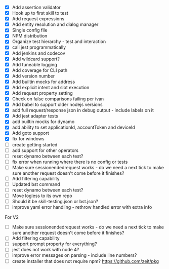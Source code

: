 - [X] Add assertion validator
- [X] Hook up to first skill to test
- [X] Add request expressions
- [X] Add entity resolution and dialog manager
- [X] Single config file
- [X] NPM distribution
- [X] Organize test hierarchy - test and interaction
- [X] call jest programmatically
- [X] Add jenkins and codecov
- [X] Add wildcard support?
- [X] Add tuneable logging
- [X] Add coverage for CLI path
- [X] Add version number
- [X] Add builtin mocks for address
- [X] Add explicit intent and slot execution
- [X] Add request property setting
- [X] Check on false comparisons failing per ivan
- [X] Add babel to support older nodejs versions
- [X] add full request/response json in debug output - include labels on it
- [X] Add jest adapter tests
- [X] add builtin mocks for dynamo
- [X] add ability to set applicationId, accountToken and deviceId
- [X] Add goto support
- [X] fix for windows
- [ ] create getting started
- [ ] add support for other operators
- [ ] reset dynamo between each test?
- [ ] fix error when running where there is no config or tests
- [ ] Make sure sessionendedrequest works - do we need a next tick to make sure another request doesn't come before it finishes?
- [ ] Add filtering capability
- [ ] Updated bst command
- [ ] reset dynamo between each test?
- [ ] Move logless to its own repo
- [ ] Should it be skill-testing.json or bst.json?
- [ ] improve yaml error handling - rethrow handled error with extra info

For V2
- [ ] Make sure sessionendedrequest works - do we need a next tick to make sure another request doesn't come before it finishes?
- [ ] Add filtering capability
- [ ] support prompt property for everything?
- [ ] jest does not work with node 4?
- [ ] improve error messages on parsing - include line numbers?
- [ ] create installer that does not require npm? https://github.com/zeit/pkg
